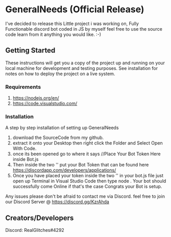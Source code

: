 # GeneralNeeds (Official Release)

I've decided to release this Little project i was working on, Fully Functionable discord bot coded in JS by myself feel free to use the source code
learn from it anything you would like. :-)

## Getting Started

These instructions will get you a copy of the project up and running on your local machine for development and testing purposes. See installation for notes on how to deploy the project on a live system.

### Requirements
1. https://nodejs.org/en/
2. https://code.visualstudio.com/

### Installation

A step by step installation of setting up GeneralNeeds

1. download the SourceCode from my github.
2. extract it onto your Desktop then right click the Folder and Select Open With Code.
3. once its been opened go to where it says //Place Your Bot Token Here inside Bot.js
4. Then inside the two '' put your Bot Token that can be found here https://discordapp.com/developers/applications/
5. Once you have placed your token inside the two '' in your bot.js file just open up Terminal in Visual Studio Code
then type node . Your bot should successfully come Online if that's the case Congrats your Bot is setup.

Any issues please don't be afraid to contact me via Discord.
feel free to join our Discord Server @ https://discord.gg/KzrAhda

## Creators/Developers

Discord: RealGlitches#4292
